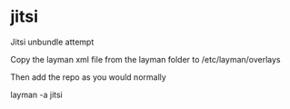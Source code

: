 jitsi
=====

Jitsi unbundle attempt

Copy the layman xml file from the layman folder to /etc/layman/overlays

Then add the repo as you would normally

layman -a jitsi
